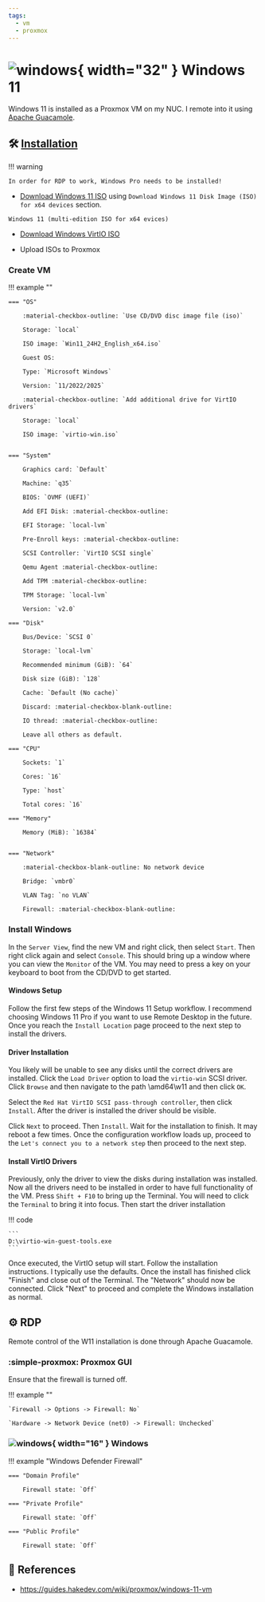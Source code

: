 ```yaml
---
tags:
  - vm
  - proxmox
---
```

# ![windows](https://cdn.jsdelivr.net/gh/selfhst/icons/png/microsoft-windows.png){ width="32" } Windows 11

Windows 11 is installed as a Proxmox VM on my NUC. I remote into it using [Apache Guacamole][3].

## :hammer_and_wrench: [Installation][1]

!!! warning

    In order for RDP to work, Windows Pro needs to be installed!

- [Download Windows 11 ISO][2] using `Download Windows 11 Disk Image (ISO) for x64 devices` section.

```
Windows 11 (multi-edition ISO for x64 evices)
```

- [Download Windows VirtIO ISO][3]

- Upload ISOs to Proxmox

### Create VM

!!! example ""

    === "OS"
    
        :material-checkbox-outline: `Use CD/DVD disc image file (iso)`

        Storage: `local`

        ISO image: `Win11_24H2_English_x64.iso`

        Guest OS:

        Type: `Microsoft Windows`

        Version: `11/2022/2025`

        :material-checkbox-outline: `Add additional drive for VirtIO drivers`

        Storage: `local`
        
        ISO image: `virtio-win.iso`


    === "System"

        Graphics card: `Default`

        Machine: `q35`

        BIOS: `OVMF (UEFI)`

        Add EFI Disk: :material-checkbox-outline:

        EFI Storage: `local-lvm`

        Pre-Enroll keys: :material-checkbox-outline:

        SCSI Controller: `VirtIO SCSI single`

        Qemu Agent :material-checkbox-outline:

        Add TPM :material-checkbox-outline:

        TPM Storage: `local-lvm`

        Version: `v2.0`

    === "Disk"

        Bus/Device: `SCSI 0`

        Storage: `local-lvm`
        
        Recommended minimum (GiB): `64`

        Disk size (GiB): `128`

        Cache: `Default (No cache)`

        Discard: :material-checkbox-blank-outline:

        IO thread: :material-checkbox-outline:

        Leave all others as default.

    === "CPU"

        Sockets: `1`

        Cores: `16`

        Type: `host`

        Total cores: `16`

    === "Memory"

        Memory (MiB): `16384`


    === "Network"

        :material-checkbox-blank-outline: No network device
        
        Bridge: `vmbr0`

        VLAN Tag: `no VLAN`

        Firewall: :material-checkbox-blank-outline: 

### Install Windows

In the `Server View`, find the new VM and right click, then select `Start`. Then right click again and select `Console`.
This should bring up a window where you can view the `Monitor` of the VM. You may need to press a key on your keyboard
to boot from the CD/DVD to get started.

#### Windows Setup

Follow the first few steps of the Windows 11 Setup workflow. I recommend choosing Windows 11 Pro if you want to use
Remote Desktop in the future. Once you reach the `Install Location` page proceed to the next step to install the drivers.

#### Driver Installation

You likely will be unable to see any disks until the correct drivers are installed. Click the `Load Driver` option to
load the `virtio-win` SCSI driver. Click `Browse` and then navigate to the path \amd64\w11 and then click `OK`.

Select the `Red Hat VirtIO SCSI pass-through controller`, then click `Install`. After the driver is installed the driver
should be visible.

Click `Next` to proceed. Then `Install`. Wait for the installation to finish. It may reboot a few times. Once the
configuration workflow loads up, proceed to the `Let's connect you to a network step` then proceed to the next step.

#### Install VirtIO Drivers

Previously, only the driver to view the disks during installation was installed. Now all the drivers need to be
installed in order to have full functionality of the VM. Press `Shift + F10` to bring up the Terminal. You will need to
click the `Terminal` to bring it into focus. Then start the driver installation

!!! code

    ```
    D:\virtio-win-guest-tools.exe
    ```

Once executed, the VirtIO setup will start. Follow the installation instructions. I typically use the defaults. Once the install has finished click "Finish" and close out of the Terminal. The "Network" should now be connected. Click "Next" to proceed and complete the Windows installation as normal.

## :gear: RDP

Remote control of the W11 installation is done through Apache Guacamole.

### :simple-proxmox: Proxmox GUI

Ensure that the firewall is turned off.

!!! example ""

    `Firewall -> Options -> Firewall: No`

    `Hardware -> Network Device (net0) -> Firewall: Unchecked`

### ![windows](https://cdn.jsdelivr.net/gh/selfhst/icons/png/microsoft-windows.png){ width="16" } Windows

!!! example "Windows Defender Firewall"

    === "Domain Profile"

        Firewall state: `Off`
        
    === "Private Profile"

        Firewall state: `Off`
        
    === "Public Profile"

        Firewall state: `Off`
  

## :link: References

- <https://guides.hakedev.com/wiki/proxmox/windows-11-vm>

[1]: <https://guides.hakedev.com/wiki/proxmox/windows-11-vm>
[2]: <https://www.microsoft.com/en-us/software-download/windows11>
[3]: <https://github.com/virtio-win/kvm-guest-drivers-windows/wiki/Driver-installation>
[4]: <./apache-guacamole.md>
